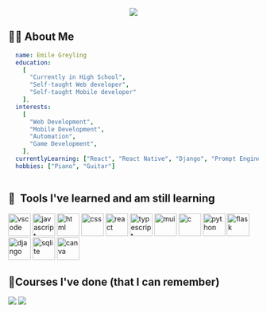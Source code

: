 <p align="center">
  <img src="https://capsule-render.vercel.app/api?text=Hello%20There!&animation=fadeIn&type=waving&color=gradient&height=150"/>
</p>
<h2> 👨‍💻 About Me </h2>

```yaml
  name: Emile Greyling
  education: 
    [
      "Currently in High School",
      "Self-taught Web developer",
      "Self-taught Mobile developer"
    ],
  interests:
    [
      "Web Development",
      "Mobile Development",
      "Automation",
      "Game Development",
    ],
  currentlyLearning: ["React", "React Native", "Django", "Prompt Engineering"],
  hobbies: ["Piano", "Guitar"]
  
```

<h2> 🚀 &nbsp;Tools I've learned and am still learning</h2>
<p align="left">
  <img src="https://cdn.jsdelivr.net/gh/devicons/devicon/icons/vscode/vscode-original.svg" alt="vscode" width="45" height="45"/>
  <img src="https://cdn.jsdelivr.net/gh/devicons/devicon/icons/javascript/javascript-original.svg" alt="javascript" width="45" height="45" />
  <img src="https://cdn.jsdelivr.net/gh/devicons/devicon/icons/html5/html5-original.svg" alt="html" width="45" height="45" />
  <img src="https://cdn.jsdelivr.net/gh/devicons/devicon/icons/css3/css3-original.svg" alt="css" width="45" height="45" />
  <img src="https://cdn.jsdelivr.net/gh/devicons/devicon/icons/react/react-original-wordmark.svg" alt="react" width="45" height="45"/>
  <img src="https://cdn.jsdelivr.net/gh/devicons/devicon/icons/typescript/typescript-original.svg" alt="typescript" width="45" height="45"/>
          
  <img src="https://cdn.jsdelivr.net/gh/devicons/devicon/icons/materialui/materialui-original.svg" alt="mui" width="45" height="45"/>
  <img src="https://cdn.jsdelivr.net/gh/devicons/devicon/icons/c/c-original.svg" alt="c" width="45" height="45"/>
  <img src="https://cdn.jsdelivr.net/gh/devicons/devicon/icons/python/python-original.svg" alt="python" width="45" height="45"/>
  <img src="https://cdn.jsdelivr.net/gh/devicons/devicon/icons/flask/flask-original.svg" alt="flask" width="45" height="45" />
  <img src="https://cdn.jsdelivr.net/gh/devicons/devicon/icons/django/django-plain.svg" alt="django" width="45" height="45"/>
  <img src="https://cdn.jsdelivr.net/gh/devicons/devicon/icons/sqlite/sqlite-original.svg" alt="sqlite" width="45" height="45" />
          
          
  <img src="https://cdn.jsdelivr.net/gh/devicons/devicon/icons/canva/canva-original.svg" alt="canva" width="45" height="45" />
</p>


<h2>📘Courses I've done (that I can remember)</h2>

<a href="https://youtu.be/j942wKiXFu8&list=PL4cUxeGkcC9gZD-Tvwfod2gaISzfRiP9d"><img src="https://markdown-videos.deta.dev/youtube/j942wKiXFu8"></img></a>
<a href="https://www.youtube.com/watch?v=hu-q2zYwEYs&list=PL4cUxeGkcC9ivBf_eKCPIAYXWzLlPAm6G"><img src="https://markdown-videos.deta.dev/youtube/hu-q2zYwEYs"></img></a>
<!---
EmileGreyling/EmileGreyling is a ✨ special ✨ repository because its `README.md` (this file) appears on your GitHub profile.
You can click the Preview link to take a look at your changes.
--->
